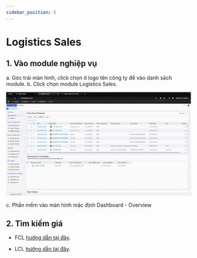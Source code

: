 ```yaml
---
sidebar_position: 5
---
```


# Logistics Sales

## 1. Vào module nghiệp vụ

a. Góc trái màn hình, click chọn ở logo tên công ty để vào danh sách module.
b. Click chọn module Logistics Sales.

![./img/sales/sale_access.gif](./img/sales/sale_access.gif)

<!-- ![./img/image10.png](./img/image10.png) -->

c. Phần mềm vào màn hình mặc định Dashboard - Overview

## 2. Tìm kiếm giá

- FCL [hướng dẫn tại đây](/docs/crm/fcl_process).

- LCL [hướng dẫn tại đây](/docs/crm/lcl_process).
